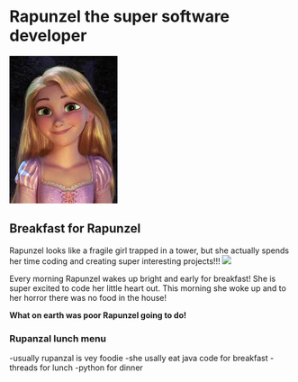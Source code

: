 # Rapunzel the super software developer  
![](images/rapunzel.jpg)


## Breakfast for Rapunzel

Rapunzel looks like a fragile girl trapped in a tower, but she actually spends her time coding and creating super interesting projects!!!
![](images/rap_laptop.jpg)

Every morning Rapunzel wakes up bright and early for breakfast!  She is super excited to code her little heart out.
 This morning she woke up and to her horror there was no food in the house!

 **What on earth was poor Rapunzel going to do!**

### Rupanzal lunch menu
-usually rupanzal is vey foodie
-she usally eat java code for breakfast
-threads for lunch
-python for dinner
## 
